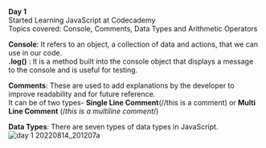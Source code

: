 <b>Day 1</b>  
Started Learning JavaScript at Codecademy   
Topics covered: Console, Comments, Data Types and Arithmetic Operators  

<b>Console</b>: It refers to an object, a collection of data and actions, that we can use in our code.   
<b>.log()</b> : It is a method built into the console object that displays a message to the console and is useful for testing. 

<b>Comments</b>: These are used to add explanations by the developer to improve readability and for future reference.  
It can be of two types- <b>Single Line Comment</b>(//this is a comment) or <b>Multi Line Comment</b> (/*this is a multiline comment*/)

<b>Data Types</b>: There are seven types of data types in JavaScript. 
![day 1 20220814_201207a](https://user-images.githubusercontent.com/52693736/184685167-6628fe61-8780-4d03-bb78-615ca6dfda20.jpg)
